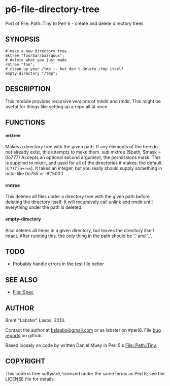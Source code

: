 p6-file-directory-tree
======================

Port of File::Path::Tiny to Perl 6 - create and delete directory trees


## SYNOPSIS

	# make a new directory tree
	mktree "foo/bar/baz/quux";
	# delete what you just made
	rmtree "foo";
	# clean up your /tmp -- but don't delete /tmp itself
	empty-directory "/tmp";

	
## DESCRIPTION

This module provides recursive versions of mkdir and rmdir.  This might be useful for things like setting up a repo all at once.

## FUNCTIONS

#### mktree
Makes a directory tree with the given path.  If any elements of the tree do not already exist, this attempts to make them.
	sub mktree ($path, $mask = 0o777)
Accepts an optional second argument, the permissions mask.  This is supplied to mkdir, and used for all of the directories it makes; the default is `777` (`a+rwx`).  It takes an integer, but you really should supply something in octal like 0o755 or :8('500').


#### rmtree
This deletes all files under a directory tree with the given path before deleting the directory itself.  It will recursively call unlink and rmdir until everything under the path is deleted.

#### empty-directory
Also deletes all items in a given directory, but leaves the directory itself intact.  After running this, the only thing in the path should be '.' and '..'.

## TODO

* Probably handle errors in the test file better

## SEE ALSO

* [File::Spec](https://github.com/FROGGS/p6-File-Spec)

## AUTHOR

Brent "Labster" Laabs, 2013.

Contact the author at bslaabs@gmail.com or as labster on #perl6.  File [bug reports](https://github.com/labster/p6-IO-Path-More/issues) on github.

Based loosely on code by written Daniel Muey in Perl 5's [File::Path::Tiny](http://search.cpan.org/~dmuey/File-Path-Tiny-0.5/lib/File/Path/Tiny.pod).

## COPYRIGHT

This code is free software, licensed under the same terms as Perl 6; see the LICENSE file for details.

